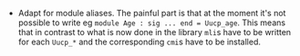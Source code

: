 * Adapt for module aliases. The painful part is that at the moment it's 
  not possible to write eg `module Age : sig ... end = Uucp_age`. This means
  that in contrast to what is now done in the library `mli`s have to be 
  written for each `Uucp_*` and the corresponding `cmi`s have to be 
  installed.
  
